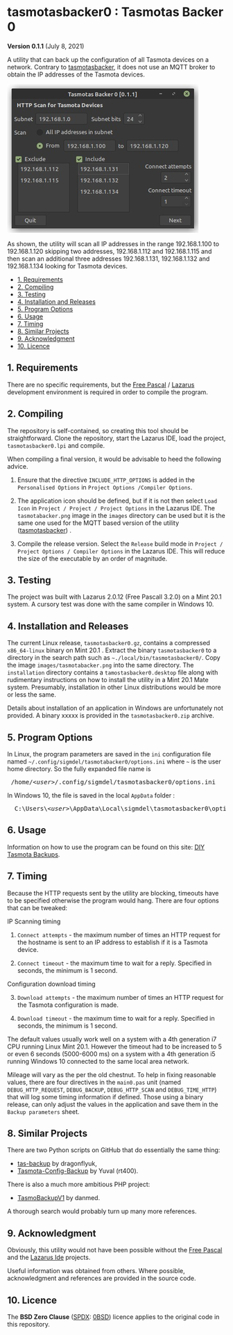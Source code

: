 # tasmotasbacker0 : Tasmotas Backer 0

**Version 0.1.1** (July 8, 2021)

A utility that can back up the configuration of all Tasmota devices on a network. Contrary to [tasmotasbacker](https://github.com/sigmdel/tasmotasbacker), it does not use an MQTT broker to obtain the IP addresses of the Tasmota devices. 

![screenshot](images/backups0_capture.jpg)

As shown, the utility will scan all IP addresses in the range 192.168.1.100 to 192.168.1.120 skipping two addresses, 192.168.1.112 and 192.168.1.115 and then scan an additional three addresses 192.168.1.131, 192.168.1.132 and 192.168.1.134 looking for Tasmota devices.

<!-- TOC -->

- [1. Requirements](#1-requirements)
- [2. Compiling](#2-compiling)
- [3. Testing](#3-testing)
- [4. Installation and Releases](#4-installation-and-releases)
- [5. Program Options](#5-program-options)
- [6. Usage](#6-usage)
- [7. Timing](#7-timing)
- [8. Similar Projects](#8-similar-projects)
- [9. Acknowledgment](#9-acknowledgment)
- [10. Licence](#10-licence)

<!-- /TOC -->

## 1. Requirements

There are no specific requirements, but the [Free Pascal](https://www.freepascal.org/) / [Lazarus](https://www.lazarus-ide.org/) development environment is required in order to compile the program.

## 2. Compiling

The repository is self-contained, so creating this tool should be straightforward. Clone the repository, start the Lazarus IDE, load the project, `tasmotasbacker0.lpi` and compile. 

When compiling a final version, it would be advisable to heed the following advice.

1. Ensure that the directive `INCLUDE_HTTP_OPTIONS` is added in the `Personalised Options` in `Project Options /Compiler Options`.

2. The application icon should be defined, but if it is not then select `Load Icon` in `Project / Project / Project Options` in the Lazarus IDE. The `tasmotabacker.png` image in the `images` directory can be used but it is the same one used for the MQTT based version of the utility ([tasmotasbacker](https://github.com/sigmdel/tasmotasbacker)) .

3.  Compile the release version. Select the `Release` build mode in `Project / Project Options / Compiler Options` in the Lazarus IDE. This will reduce the size of the executable by an order of magnitude.

## 3. Testing

The project was built with Lazarus 2.0.12 (Free Pascall 3.2.0) on a Mint 20.1 system. A cursory test was done with the same compiler in Windows 10.

## 4. Installation and Releases

The current Linux release, `tasmotasbacker0.gz`, contains a compressed `x86_64-linux` binary on Mint 20.1 . Extract the binary `tasmotasbacker0` to a directory in the search path such as `~./local/bin/tasmotasbacker0/`.  Copy the image `images/tasmotabacker.png` into the same directory. The `installation` directory contains a `tamostasbacker0.desktop` file along with rudimentary instructions on how to install the utility in a Mint 20.1 Mate system. Presumably, installation in other Linux distributions would be more or less the same.

Details about installation of an application in Windows are unfortunately not provided. A binary xxxxx is provided in the `tasmotasbacker0.zip` archive.


## 5. Program Options

In Linux, the program parameters are saved in the `ini` configuration file named  `~/.config/sigmdel/tasmotabacker0/options.ini` where `~` is the user home directory. So the fully expanded file name is
<pre> /home/&lt;<i>user</i>&gt;/.config/sigmdel/tasmotasbacker0/options.ini</pre>

In Windows 10, the file is saved in the local `AppData` folder :
<pre>  C:\Users\&lt;<i>user</i>&gt;\AppData\Local\sigmdel\tasmotasbacker0\options.ini</pre>

## 6. Usage

Information on how to use the program can be found on this site: [DIY Tasmota Backups](https://sigmdel.ca/michel/ha/tasmota/tasmota_backups_en.html).


## 7. Timing

Because the HTTP requests sent by the utility are blocking, timeouts have to be specified otherwise the program would hang. There are four options that can be tweaked:

IP Scanning timing

1. `Connect attempts` - the maximum number of times an HTTP request for the hostname is sent to an IP address to establish if it is a Tasmota device.

2. `Connect timeout` - the maximum time to wait for a reply. Specified in seconds, the minimum is 1 second.

Configuration download timing

3. `Download attempts` - the maximum number of times an HTTP request for the Tasmota configuration is made.

4. `Download timeout` -  the maximum time to wait for a reply. Specified in seconds, the minimum is 1 second.

The default values usually work well on a system with a 4th generation i7 CPU running Linux Mint 20.1. However the timeout had to be increased to 5 or even 6 seconds (5000-6000 ms) on a system with a 4th generation i5 running Windows 10 connected to the same local area network. 

Mileage will vary as the per the old chestnut. To help in fixing reasonable values, there are four directives in the `main0.pas` unit (named `DEBUG_HTTP_REQUEST`, `DEBUG_BACKUP`, `DEBUG_HTTP_SCAN` and `DEBUG_TIME_HTTP`) that will log some timing information if defined. Those using a binary release, can only adjust the values in the application and save them in the `Backup parameters` sheet. 


## 8. Similar Projects

There are two Python scripts on GitHub that do essentially the same thing:

- [tas-backup](https://github.com/dragonflyuk) by dragonflyuk,
- [Tasmota-Config-Backup](https://github.com/rt400/Tasmota-Config-Backup/blob/master/tasmota_backup.py) by Yuval (rt400).

There is also a much more ambitious PHP project:

- [TasmoBackupV1](https://github.com/danmed/TasmoBackupV1) by danmed.

A thorough search would probably turn up many more references.

## 9. Acknowledgment

Obviously, this utility would not have been possible without the [Free Pascal](https://www.freepascal.org/) and the [Lazarus Ide](https://www.lazarus-ide.org/) projects.

Useful information was obtained from others. Where possible, acknowledgment and references are provided in the source code.

## 10. Licence

The **BSD Zero Clause** ([SPDX](https://spdx.dev/): [0BSD](https://spdx.org/licenses/0BSD.html)) licence applies to the original code in this repository.
